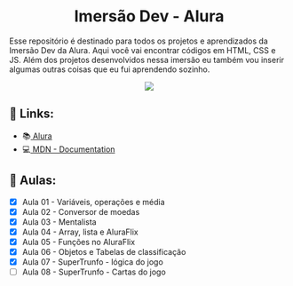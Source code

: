 <h1 align="center">Imersão Dev - Alura</h1>

Esse repositório é destinado para todos os projetos e aprendizados da Imersão Dev da Alura. Aqui você vai encontrar códigos em HTML, CSS e JS. Além dos projetos desenvolvidos nessa imersão eu também vou inserir algumas outras coisas que eu fui aprendendo sozinho.
<p align="center"><img src="https://imersao.dev/assets/img/imersoes/dev-2021/og-imersao-dev.1616501197.jpg"></p>

## 🔗 Links:

- 📚<a href="https://www.alura.com.br/"> Alura</a>
- 💻<a href="https://developer.mozilla.org/en-US/docs/Web"> MDN - Documentation</a>

## 📝 Aulas:
- [x] Aula 01 - Variáveis, operações e média
- [x] Aula 02 - Conversor de moedas
- [x] Aula 03 - Mentalista
- [x] Aula 04 - Array, lista e AluraFlix
- [x] Aula 05 - Funções no AluraFlix
- [x] Aula 06 - Objetos e Tabelas de classificação
- [x] Aula 07 - SuperTrunfo - lógica do jogo
- [ ] Aula 08 - SuperTrunfo - Cartas do jogo
